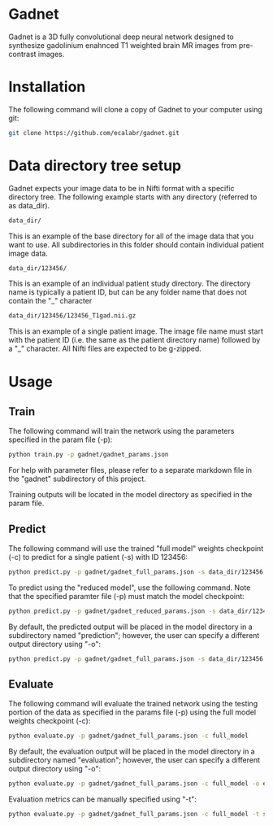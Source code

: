 # Gadnet
Gadnet is a 3D fully convolutional deep neural network designed to synthesize gadolinium enahnced T1 weighted brain MR images from pre-contrast images.

# Installation
The following command will clone a copy of Gadnet to your computer using git:
```bash
git clone https://github.com/ecalabr/gadnet.git
```

# Data directory tree setup
Gadnet expects your image data to be in Nifti format with a specific directory tree. The following example starts with any directory (referred to as data_dir).

```bash
data_dir/
```
This is an example of the base directory for all of the image data that you want to use. All subdirectories in this folder should contain individual patient image data.

```bash
data_dir/123456/
```
This is an example of an individual patient study directory. The directory name is typically a patient ID, but can be any folder name that does not contain the "_" character

```bash
data_dir/123456/123456_T1gad.nii.gz
```
This is an example of a single patient image. The image file name must start with the patient ID (i.e. the same as the patient directory name) followed by a "_" character. All Nifti files are expected to be g-zipped.

# Usage
## Train
The following command will train the network using the parameters specified in the param file (-p):
```bash
python train.py -p gadnet/gadnet_params.json
```
For help with parameter files, please refer to a separate markdown file in the "gadnet" subdirectory of this project.

Training outputs will be located in the model directory as specified in the param file.
 
## Predict
The following command will use the trained "full model" weights checkpoint (-c) to predict for a single patient (-s) with ID 123456:
```bash
python predict.py -p gadnet/gadnet_full_params.json -s data_dir/123456 -c full_model
```
To predict using the "reduced model", use the following command. Note that the specified paramter file (-p) must match the model checkpoint:
```bash
python predict.py -p gadnet/gadnet_reduced_params.json -s data_dir/123456 -c reduced_model
```
By default, the predicted output will be placed in the model directory in a subdirectory named "prediction"; however, the user can specify a different output directory using "-o":
```bash
python predict.py -p gadnet/gadnet_full_params.json -s data_dir/123456 -c full_model -o outputs/
```

## Evaluate
The following command will evaluate the trained network using the testing portion of the data as specified in the params file (-p) using the full model weights checkpoint (-c):
```bash
python evaluate.py -p gadnet/gadnet_full_params.json -c full_model
```
By default, the evaluation output will be placed in the model directory in a subdirectory named "evaluation"; however, the user can specify a different output directory using "-o":
```bash
python evaluate.py -p gadnet/gadnet_full_params.json -c full_model -o eval_outputs/
```
Evaluation metrics can be manually specified using "-t":
```bash
python evaluate.py -p gadnet/gadnet_full_params.json -c full_model -t smape ssim logac
```